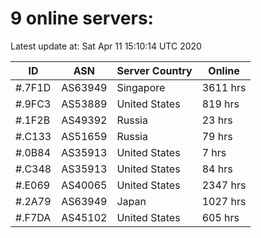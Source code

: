 # 9 online servers:

Latest update at: Sat Apr 11 15:10:14 UTC 2020

| ID | ASN | Server Country | Online |
| -- | --- | -------------- | ------ |
| #.7F1D | AS63949 | Singapore | 3611 hrs |
| #.9FC3 | AS53889 | United States | 819 hrs |
| #.1F2B | AS49392 | Russia | 23 hrs |
| #.C133 | AS51659 | Russia | 79 hrs |
| #.0B84 | AS35913 | United States | 7 hrs |
| #.C348 | AS35913 | United States | 84 hrs |
| #.E069 | AS40065 | United States | 2347 hrs |
| #.2A79 | AS63949 | Japan | 1027 hrs |
| #.F7DA | AS45102 | United States | 605 hrs |

